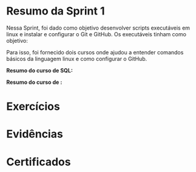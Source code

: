 # Resumo da Sprint 1
Nessa Sprint, foi dado como objetivo desenvolver scripts executáveis em linux e instalar e configurar o Git e GitHub. 
Os executáveis tinham como objetivo: 


Para isso, foi fornecido dois cursos onde ajudou a entender comandos básicos da linguagem linux e como configurar o GitHub. 

**Resumo do curso de SQL:** 


**Resumo do curso de :** 



# Exercícios


# Evidências



# Certificados


